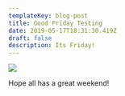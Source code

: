 ```yaml
---
templateKey: blog-post
title: Good Friday Testing
date: 2019-05-17T18:31:30.419Z
draft: false
description: Its Friday!
---
```



![](/img/hydflush.jpeg)

Hope all has a great weekend!

